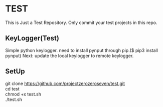 # TEST
This is Just a Test Repository.
Only commit your test projects in this repo.

## KeyLogger(Test)
Simple python keylogger.
need to install pynput through pip.($ pip3 install pynput)
Next: update the local keylogger to remote keylogger.

## SetUp
git clone https://github.com/projectzerozeroseven/test.git <br/>
cd test <br/>
chmod +x test.sh <br/>
./test.sh
